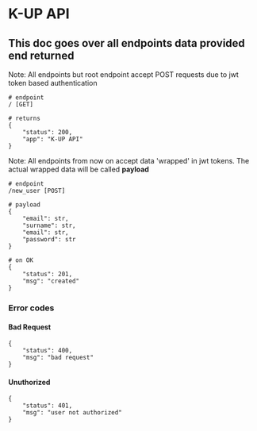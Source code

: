 # K-UP API

## This doc goes over all endpoints data provided end returned

Note: All endpoints but root endpoint accept POST requests due to jwt token based authentication


```
# endpoint
/ [GET]

# returns
{
    "status": 200,
    "app": "K-UP API"
}
```

Note: All endpoints from now on accept data 'wrapped' in jwt tokens. The actual wrapped data will be called **payload**

```
# endpoint
/new_user [POST]

# payload
{
    "email": str,
    "surname": str,
    "email": str,
    "password": str
}

# on OK
{
    "status": 201,
    "msg": "created"
}

```

### Error codes

#### Bad Request
```
{
    "status": 400,
    "msg": "bad request"
}
```

#### Unuthorized
```
{
    "status": 401,
    "msg": "user not authorized"
}
```